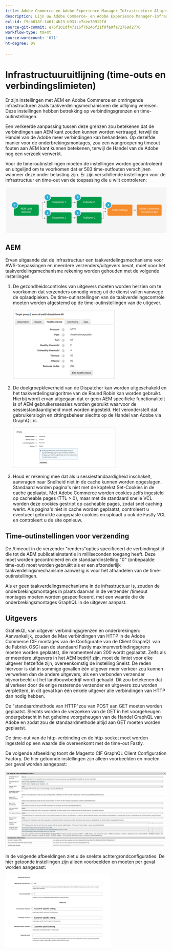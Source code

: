 ```yaml
---
title: Adobe Commerce en Adobe Experience Manager Infrastructure Alignment
description: Lijn uw Adobe Commerce- en Adobe Experience Manager-infrastructuur uit om acceptabele onderbrekingen en verbindingsgrenzen in te stellen.
exl-id: f9cb818f-1461-4b23-b931-e7cee70912fd
source-git-commit: e76f101df47116f7b246f21f0fe0fa72769d2776
workflow-type: tm+mt
source-wordcount: '671'
ht-degree: 0%

---
```


# Infrastructuuruitlijning (time-outs en verbindingslimieten)

Er zijn instellingen met AEM en Adobe Commerce en omringende infrastructuren zoals taakverdelingsmechanismen die uitlijning vereisen. Deze instellingen hebben betrekking op verbindingsgrenzen en time-outinstellingen.

Een verkeerde aanpassing tussen deze grenzen zou betekenen dat de verbindingen aan AEM kant zouden kunnen worden vertraagd, terwijl de Handel van de Adobe meer verbindingen kan behandelen. Op dezelfde manier voor de onderbrekingsmontages, zou een wangroepering timeout fouten aan AEM kant kunnen betekenen, terwijl de Handel van de Adobe nog een verzoek verwerkt.

Voor de time-outinstellingen moeten de instellingen worden gecontroleerd en uitgelijnd om te voorkomen dat er 503 time-outfouten verschijnen wanneer deze onder belasting zijn. Er zijn verschillende instellingen voor de infrastructuur en time-out van de toepassing die u wilt controleren:

![Genummerd diagram dat de onderbrekingen en verbindingsgrenzen voor AEM beschrijft](../assets/commerce-at-scale/timeout-settings.svg)

## AEM

Ervan uitgaande dat de infrastructuur een taakverdelingsmechanisme voor AWS-toepassingen en meerdere verzenders/uitgevers bevat, moet voor het taakverdelingsmechanisme rekening worden gehouden met de volgende instellingen:

1. De gezondheidscontroles van uitgevers moeten worden herzien om te voorkomen dat verzenders onnodig vroeg uit de dienst vallen vanwege de oplaadpieken. De time-outinstellingen van de taakverdelingscontrole moeten worden afgestemd op de time-outinstellingen van de uitgever.

   ![Screenshot met AEM health checks van taakverdelingsmechanisme](../assets/commerce-at-scale/health-checks.png)

1. De doelgroepkleverheid van de Dispatcher kan worden uitgeschakeld en het taakverdelingsalgoritme van de Round Robin kan worden gebruikt. Hierbij wordt ervan uitgegaan dat er geen AEM specifieke functionaliteit is of AEM gebruikerssessies worden gebruikt waarvoor de sessiestandaardigheid moet worden ingesteld. Het veronderstelt dat gebruikerslogin en zittingsbeheer slechts op de Handel van Adobe via GraphQL is.

   ![Schermafbeelding met kenmerken voor AEM sessievasthouding](../assets/commerce-at-scale/session-stickiness.png)

1. Houd er rekening mee dat als u sessiestandaardigheid inschakelt, aanvragen naar Snelheid niet in de cache kunnen worden opgeslagen. Standaard worden pagina&#39;s niet met de koptekst Set-Cookies in de cache geplaatst. Met Adobe Commerce worden cookies zelfs ingesteld op cacheable pages (TTL > 0), maar met de standaard snelle VCL worden deze cookies gestript op cacheable pages, zodat snel caching werkt. Als pagina&#39;s niet in cache worden geplaatst, controleert u eventueel gebruikte aangepaste cookies en uploadt u ook de Fastly VCL en controleert u de site opnieuw.

## Time-outinstellingen voor verzending

De /timeout in de verzender &quot;renders&quot;opties specificeert de verbindingstijd die tot de AEM publicatieinstantie in milliseconden toegang heeft. Deze moet worden gecontroleerd en de standaardinstelling &quot;0&quot; (onbepaalde time-out) moet worden gebruikt als er een afzonderlijk taakverdelingsmechanisme aanwezig is voor het afhandelen van de time-outinstellingen.

Als er geen taakverdelingsmechanisme in de infrastructuur is, zouden de onderbrekingsmontages in plaats daarvan in de verzender /timeout montages moeten worden gespecificeerd, met een waarde die de onderbrekingsmontages GraphQL in de uitgever aanpast.

## Uitgevers

GrafiekQL van uitgever verbindingsgrenzen en onderbrekingen: Aanvankelijk, zouden de Max verbindingen van HTTP in de Adobe Commerce CIF montages van de Configuratie van de Cliënt GraphQL van de Fabriek OSGI aan de standaard Fastly maximumverbindingsgrens moeten worden geplaatst, die momenteel aan 200 wordt geplaatst. Zelfs als er meerdere uitgevers in het AEM bedrijf zijn, moet de limiet voor elke uitgever hetzelfde zijn, overeenkomstig de instelling Snelst. De reden hiervoor is dat in sommige gevallen één uitgever meer verkeer zou kunnen verwerken dan de andere uitgevers, als een verbonden verzender bijvoorbeeld uit het landbouwbedrijf wordt gehaald. Dit zou betekenen dat al verkeer door de enige resterende verzender en uitgevers zou worden verpletterd, in dit geval kan één enkele uitgever alle verbindingen van HTTP dan nodig hebben.

De &quot;standaardmethode van HTTP&quot;zou van POST aan GET moeten worden geplaatst. Slechts worden de verzoeken van de GET in het voorgeheugen ondergebracht in het geheime voorgeheugen van de Handel GraphQL van Adobe en zodat zou de standaardmethode altijd aan GET moeten worden geplaatst.

De time-out van de http-verbinding en de http-socket moet worden ingesteld op een waarde die overeenkomt met de time-out Fastly.

De volgende afbeelding toont de Magento CIF GraphQL Client Configuration Factory. De hier getoonde instellingen zijn alleen voorbeelden en moeten per geval worden aangepast:

![Screenshot van de configuratieinstellingen van het Commerce-integratieframework](../assets/commerce-at-scale/cif-config.png)

In de volgende afbeeldingen ziet u de snelste achtergrondconfiguraties. De hier getoonde instellingen zijn alleen voorbeelden en moeten per geval worden aangepast:

![Schermafbeelding van de configuratie-instellingen voor Admin-handelsbeheer voor snel](../assets/commerce-at-scale/cif-config-advanced.png)
